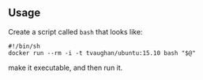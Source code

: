 ## Usage

Create a script called `bash` that looks like:

    #!/bin/sh
    docker run --rm -i -t tvaughan/ubuntu:15.10 bash "$@"

make it executable, and then run it.
